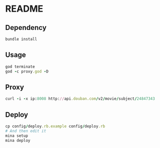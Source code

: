 # README

## Dependency

```ruby
bundle install
```

## Usage

```ruby
god terminate
god -c proxy.god -D
```

## Proxy

```ruby
curl -i -x ip:8008 http://api.douban.com/v2/movie/subject/24847343
```

## Deploy

```ruby
cp config/deploy.rb.example config/deploy.rb
# And then edit it
mina setup
mina deploy
```
